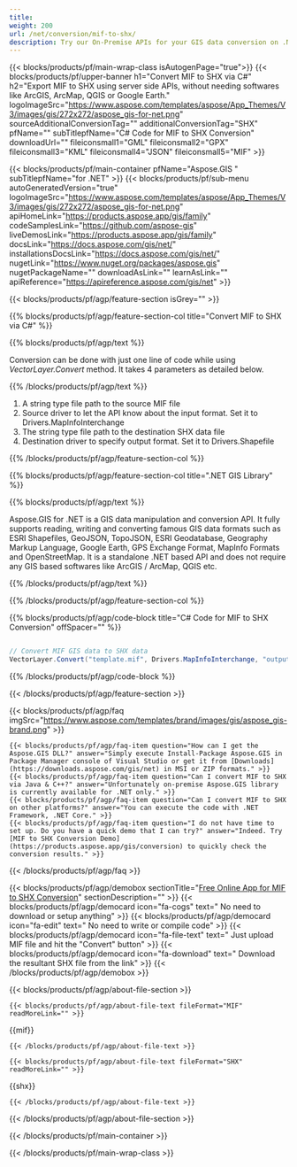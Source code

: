 ```yaml
---
title:  
weight: 200
url: /net/conversion/mif-to-shx/ 
description: Try our On-Premise APIs for your GIS data conversion on .NET Framework, .NET Core.
---
```


{{< blocks/products/pf/main-wrap-class isAutogenPage="true">}}
{{< blocks/products/pf/upper-banner h1="Convert MIF to SHX via C#" h2="Export MIF to SHX using server side APIs, without needing softwares like ArcGIS, ArcMap, QGIS or Google Earth." logoImageSrc="https://www.aspose.com/templates/aspose/App_Themes/V3/images/gis/272x272/aspose_gis-for-net.png" sourceAdditionalConversionTag="" additionalConversionTag="SHX" pfName="" subTitlepfName="C# Code for MIF to SHX Conversion" downloadUrl="" fileiconsmall1="GML" fileiconsmall2="GPX" fileiconsmall3="KML" fileiconsmall4="JSON" fileiconsmall5="MIF" >}}

{{< blocks/products/pf/main-container pfName="Aspose.GIS " subTitlepfName="for .NET" >}}
{{< blocks/products/pf/sub-menu autoGeneratedVersion="true" logoImageSrc="https://www.aspose.com/templates/aspose/App_Themes/V3/images/gis/272x272/aspose_gis-for-net.png" apiHomeLink="https://products.aspose.app/gis/family" codeSamplesLink="https://github.com/aspose-gis" liveDemosLink="https://products.aspose.app/gis/family" docsLink="https://docs.aspose.com/gis/net/" installationsDocsLink="https://docs.aspose.com/gis/net/" nugetLink="https://www.nuget.org/packages/aspose.gis" nugetPackageName="" downloadAsLink="" learnAsLink="" apiReference="https://apireference.aspose.com/gis/net" >}}

{{< blocks/products/pf/agp/feature-section isGrey="" >}}

{{% blocks/products/pf/agp/feature-section-col title="Convert MIF to SHX via C#" %}}

{{% blocks/products/pf/agp/text %}}

 Conversion can be done with just one line of code while using
 *VectorLayer.Convert* 
 method. It takes 4 parameters as detailed below.

{{% /blocks/products/pf/agp/text %}}

1.  A string type file path to the source MIF file
1.  Source driver to let the API know about the input format. Set it to Drivers.MapInfoInterchange
1.  The string type file path to the destination SHX data file
1.  Destination driver to specify output format. Set it to Drivers.Shapefile

{{% /blocks/products/pf/agp/feature-section-col %}}

{{% blocks/products/pf/agp/feature-section-col title=".NET GIS Library" %}}

{{% blocks/products/pf/agp/text %}}

 Aspose.GIS for .NET is a GIS data manipulation and conversion API. It fully supports reading, writing and converting famous GIS data formats such as ESRI Shapefiles, GeoJSON, TopoJSON, ESRI Geodatabase, Geography Markup Language, Google Earth, GPS Exchange Format, MapInfo Formats and OpenStreetMap. It is a standalone .NET based API and does not require any GIS based softwares like ArcGIS / ArcMap, QGIS etc.

{{% /blocks/products/pf/agp/text %}}

{{% /blocks/products/pf/agp/feature-section-col %}}

{{% blocks/products/pf/agp/code-block title="C# Code for MIF to SHX Conversion" offSpacer="" %}}

```cs

// Convert MIF GIS data to SHX data
VectorLayer.Convert("template.mif", Drivers.MapInfoInterchange, "output.shx", Drivers.Shapefile);

```

{{% /blocks/products/pf/agp/code-block %}}

{{< /blocks/products/pf/agp/feature-section >}}

{{< blocks/products/pf/agp/faq imgSrc="https://www.aspose.com/templates/brand/images/gis/aspose_gis-brand.png" >}}

    {{< blocks/products/pf/agp/faq-item question="How can I get the Aspose.GIS DLL?" answer="Simply execute Install-Package Aspose.GIS in Package Manager console of Visual Studio or get it from [Downloads](https://downloads.aspose.com/gis/net) in MSI or ZIP formats." >}}
    {{< blocks/products/pf/agp/faq-item question="Can I convert MIF to SHX via Java & C++?" answer="Unfortunately on-premise Aspose.GIS library is currently available for .NET only." >}}
    {{< blocks/products/pf/agp/faq-item question="Can I convert MIF to SHX on other platforms?" answer="You can execute the code with .NET Framework, .NET Core." >}}
    {{< blocks/products/pf/agp/faq-item question="I do not have time to set up. Do you have a quick demo that I can try?" answer="Indeed. Try [MIF to SHX Conversion Demo](https://products.aspose.app/gis/conversion) to quickly check the conversion results." >}}
 
{{< /blocks/products/pf/agp/faq >}}

<!-- aboutfile Starts -->

{{< blocks/products/pf/agp/demobox sectionTitle="[Free Online App for MIF to SHX Conversion](https://products.aspose.app/gis/conversion)" sectionDescription="" >}}
        {{< blocks/products/pf/agp/democard icon="fa-cogs" text=" No need to download or setup anything" >}}
        {{< blocks/products/pf/agp/democard icon="fa-edit" text=" No need to write or compile code" >}}
        {{< blocks/products/pf/agp/democard icon="fa-file-text" text=" Just upload MIF file and hit the \"Convert\" button" >}}
        {{< blocks/products/pf/agp/democard icon="fa-download" text=" Download the resultant SHX file from the link" >}}
{{< /blocks/products/pf/agp/demobox >}}

{{< blocks/products/pf/agp/about-file-section >}}

    {{< blocks/products/pf/agp/about-file-text fileFormat="MIF" readMoreLink="" >}}
{{mif}}

    {{< /blocks/products/pf/agp/about-file-text >}}

    {{< blocks/products/pf/agp/about-file-text fileFormat="SHX" readMoreLink="" >}}
{{shx}}

    {{< /blocks/products/pf/agp/about-file-text >}}

{{< /blocks/products/pf/agp/about-file-section >}}

<!-- aboutfile Ends -->

{{< /blocks/products/pf/main-container >}}
    
{{< /blocks/products/pf/main-wrap-class >}}